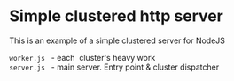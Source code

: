 # Simple clustered http server

This is an example of a simple clustered server for NodeJS

`worker.js ` - each  cluster's heavy work
<br>
`server.js ` - main server. Entry point & cluster dispatcher
